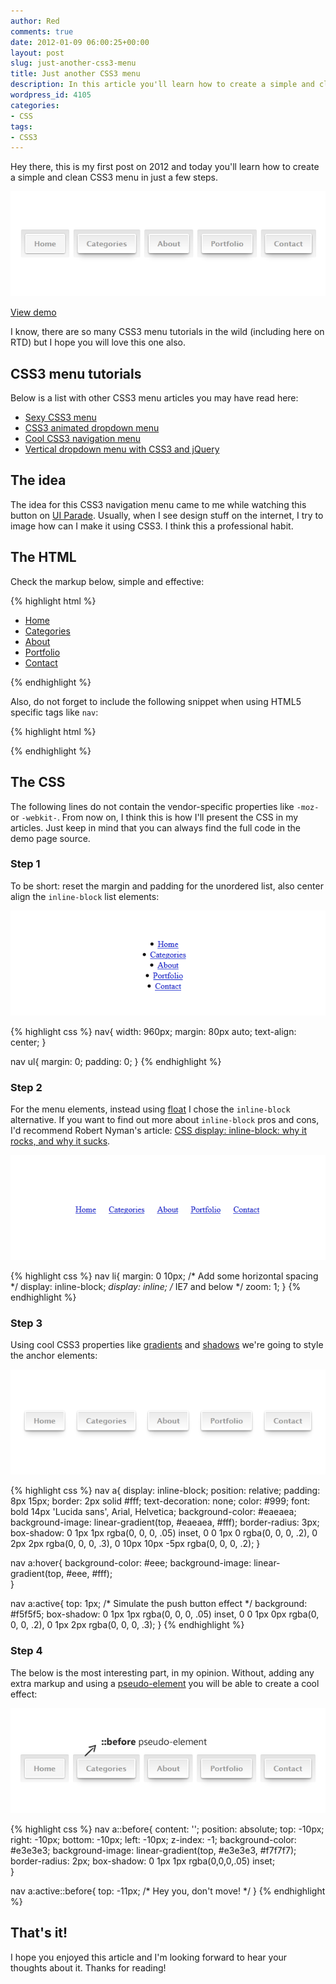 ```yaml
---
author: Red
comments: true
date: 2012-01-09 06:00:25+00:00
layout: post
slug: just-another-css3-menu
title: Just another CSS3 menu
description: In this article you'll learn how to create a simple and clean CSS3 menu in just a few steps.
wordpress_id: 4105
categories:
- CSS
tags:
- CSS3
---
```


Hey there, this is my first post on 2012 and today you'll learn how to create a simple and clean CSS3 menu in just a few steps. 

![](/dist/uploads/2012/01/just-another-css3-menu.png)

<!-- more -->

[View demo](/dist/uploads/2012/01/just-another-css3-menu-demo.html)

I know, there are so many CSS3 menu tutorials in the wild (including here on RTD) but I hope you will love this one also.

## CSS3 menu tutorials

Below is a list with other CSS3 menu articles you may have read here:
	
  * [Sexy CSS3 menu](http://www.red-team-design.com/sexy-css3-menu)	
  * [CSS3 animated dropdown menu](http://www.red-team-design.com/css3-animated-dropdown-menu)	
  * [Cool CSS3 navigation menu](http://www.red-team-design.com/cool-css3-navigation-menu)	
  * [Vertical dropdown menu with CSS3 and jQuery](http://www.red-team-design.com/create-a-stylish-html5-template-from-scratch)

## The idea

The idea for this CSS3 navigation menu came to me while watching this button on [UI Parade](http://www.uiparade.com/portfolio/ultra-clean-home-button/). Usually, when I see design stuff on the internet, I try to image how can I make it using CSS3. I think this a professional habit.

## The HTML

Check the markup below, simple and effective:
    
{% highlight html %}
<nav>
    <ul>
        <li><a href="">Home</a></li>
        <li><a href="">Categories</a></li>
        <li><a href="">About</a></li>               
        <li><a href="">Portfolio</a></li>
        <li><a href="">Contact</a></li>     
    </ul>
</nav>
{% endhighlight %}

Also, do not forget to include the following snippet when using HTML5 specific tags like `nav`:

{% highlight html %}
<!--[if lt IE 9]>
    <script src="http://html5shim.googlecode.com/svn/trunk/html5.js"></script>
<![endif]-->
{% endhighlight %}


## The CSS

The following lines do not contain the vendor-specific properties like `-moz-` or `-webkit-`. From now on, I think this is how I'll present the CSS in my articles. Just keep in mind that you can always find the full code in the demo page source.

### Step 1

To be short: reset the margin and padding for the unordered list, also center align the `inline-block` list elements:

![Initial menu styles](/dist/uploads/2012/01/initial-menu-styles.png)


{% highlight css %}
nav{
    width: 960px;
    margin: 80px auto;
    text-align: center;
}

nav ul{
    margin: 0;
    padding: 0;
}
{% endhighlight %}

### Step 2

For the menu elements, instead using [float](http://www.red-team-design.com/clearing-floats-nowadays) I chose the `inline-block` alternative. If you want to find out more about `inline-block` pros and cons, I'd recommend Robert Nyman's article: [CSS display: inline-block: why it rocks, and why it sucks](http://robertnyman.com/2010/02/24/css-display-inline-block-why-it-rocks-and-why-it-sucks/).

![Inline block elements](/dist/uploads/2012/01/inline-block-elements.png)

{% highlight css %}
nav li{
    margin: 0 10px; /* Add some horizontal spacing */
    display: inline-block;
    *display: inline;  /* IE7 and below */
    zoom: 1;
}
{% endhighlight %}

### Step 3


Using cool CSS3 properties like [gradients](http://www.red-team-design.com/css-gradients-quick-tutorial) and [shadows](http://www.red-team-design.com/how-to-create-slick-effects-with-css3-box-shadow) we're going to style the anchor elements:

![CSS3 menu link styles](/dist/uploads/2012/01/css3-menu-anchor-styles.png)

{% highlight css %}
nav a{
    display: inline-block;
    position: relative;
    padding: 8px 15px;
    border: 2px solid #fff;
    text-decoration: none;
    color: #999;
    font: bold 14px 'Lucida sans', Arial, Helvetica;
    background-color: #eaeaea;
    background-image: linear-gradient(top, #eaeaea, #fff);
    border-radius: 3px;
    box-shadow: 0 1px 1px rgba(0, 0, 0, .05) inset,
                0 0 1px 0 rgba(0, 0, 0, .2),
                0 2px 2px rgba(0, 0, 0, .3),
                0 10px 10px -5px rgba(0, 0, 0, .2);
}

nav a:hover{
    background-color: #eee;
    background-image: linear-gradient(top, #eee, #fff);     
}   

nav a:active{
        top: 1px; /* Simulate the push button effect */
    background: #f5f5f5;
    box-shadow: 0 1px 1px rgba(0, 0, 0, .05) inset,
                0 0 1px 0px rgba(0, 0, 0, .2),
                0 1px 2px rgba(0, 0, 0, .3);
}
{% endhighlight %}

### Step 4

The below is the most interesting part, in my opinion. Without, adding any extra markup and using a [pseudo-element](http://www.red-team-design.com/before-after-pseudo-elements) you will be able to create a cool effect:

![Menu pseudo element](/dist/uploads/2012/01/css3-menu-before-pseudo-element.png)

{% highlight css %}
nav a::before{
    content: '';
    position: absolute;
    top: -10px;
    right: -10px;
    bottom: -10px;
    left: -10px;
    z-index: -1;
    background-color: #e3e3e3;
    background-image: linear-gradient(top, #e3e3e3, #f7f7f7);
    border-radius: 2px;
    box-shadow: 0 1px 1px rgba(0,0,0,.05) inset;        
}

nav a:active::before{
    top: -11px; /* Hey you, don't move! */
}
{% endhighlight %}

## That's it!

I hope you enjoyed this article and I'm looking forward to hear your thoughts about it. Thanks for reading!
